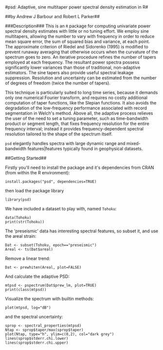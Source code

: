 #psd: Adaptive, sine multitaper power spectral density estimation in R#

##by Andrew J Barbour and Robert L Parker##

###Description###
This is an `R`
package for computing univariate power spectral density
estimates with little or no tuning effort.
We employ sine multitapers, allowing the number to vary with frequency
in order to reduce mean square error, the sum of squared bias and
variance, at each point.  The approximate criterion of
Riedel and Sidorenko (1995)
is modified to prevent runaway averaging that otherwise occurs when
the curvature of the spectrum goes to zero.  An iterative procedure
refines the number of tapers employed at each frequency.  The resultant
power spectra possess significantly lower variances 
than those of traditional, non-adaptive estimators.  The sine tapers also provide
useful spectral leakage suppression.  Resolution and uncertainty can
be estimated from the number of degrees of freedom (twice the number
of tapers).

This technique is particularly suited to long time series, because
it demands only one numerical Fourier transform, and requires no
costly additional computation of taper functions, like the Slepian
functions.  It also avoids the degradation of the low-frequency
performance associated with record segmentation 
in Welch's method.
Above all, the adaptive process relieves the user of the need to set
a tuning parameter, such as time-bandwidth product or segment length,
that fixes frequency resolution for the entire frequency interval; instead
it provides frequency-dependent spectral resolution tailored to the
shape of the spectrum itself.

`psd` elegantly handles
spectra with large dynamic range and mixed-bandwidth features|features
typically found in geophysical datasets.  

##Getting Started##

Firstly you'll need to install the package and it's dependencies
from CRAN (from within the R environment):

    install.packages("psd", dependencies=TRUE)

then load the package library

    library(psd)

We have included a dataset to play with, named `Tohoku`:

    data(Tohoku)
    print(str(Tohoku))

The 'preseismic' data has interesting spectral features, so
subset it, and use the areal strain:

    Dat <- subset(Tohoku, epoch=="preseismic")
    Areal <- ts(Dat$areal)

Remove a linear trend:

    Dat <- prewhiten(Areal, plot=FALSE)

And calculate the adaptive PSD:

    mtpsd <- pspectrum(Dat$prew_lm, plot=TRUE)
    print(class(mtpsd))

Visualize the spectrum with builtin methods:

    plot(mtpsd, log="dB")

and the spectral uncertainty:

    sprop <- spectral_properties(mtpsd)
    Ntap <- sprop$taper/max(sprop$taper)
    plot(Ntap, type="h", ylim=c(0,2), col="dark grey") 
    lines(sprop$stderr.chi.lower)
    lines(sprop$stderr.chi.upper)

